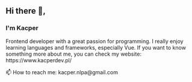 <h2>Hi there 👋,</h2> 
<h3>I'm Kacper</h3>
<p>Frontend developer with a great passion for programming. I really enjoy learning languages and frameworks, especially Vue. If you want to know something more about me, you can check my website: https://www.kacperdev.pl/</p>

<p>📫 How to reach me: kacper.nlpa@gmail.com</p>

